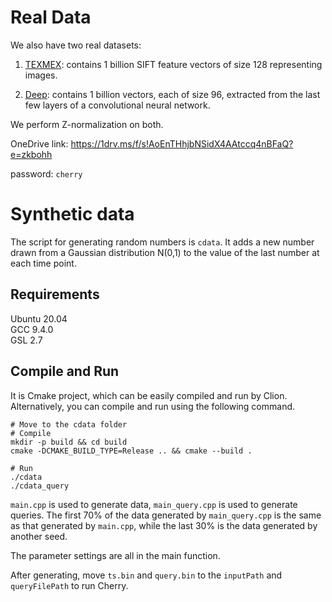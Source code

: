 # Real Data

We also have two real datasets:

1. [TEXMEX](http://corpus-texmex.irisa.fr/): contains 1 billion SIFT feature vectors of size 128 representing images.

2. [Deep](http://sites.skoltech.ru/compvision/noimi): contains 1 billion vectors, each of size 96, extracted from the last few layers of a convolutional neural network. 

We perform Z-normalization on both.

OneDrive link: https://1drv.ms/f/s!AoEnTHhjbNSidX4AAtccq4nBFaQ?e=zkbohh

password: `cherry`

# Synthetic data

The script for generating random numbers is `cdata`. 
It adds a new number drawn from a Gaussian distribution N(0,1) to the value of the last number at each time point.

## Requirements
Ubuntu 20.04 \
GCC 9.4.0 \
GSL 2.7

## Compile and Run
It is Cmake project, which can be easily compiled and run by Clion.
Alternatively, you can compile and run using the following command.
```shell
# Move to the cdata folder
# Compile
mkdir -p build && cd build
cmake -DCMAKE_BUILD_TYPE=Release .. && cmake --build .

# Run
./cdata
./cdata_query
```

`main.cpp` is used to generate data, `main_query.cpp` is used to generate queries.
The first 70% of the data generated by `main_query.cpp` is the same as that generated by `main.cpp`, while the last 30% is the data generated by another seed.

The parameter settings are all in the main function.

After generating, move `ts.bin` and `query.bin` to the `inputPath` and `queryFilePath`  to run Cherry.
